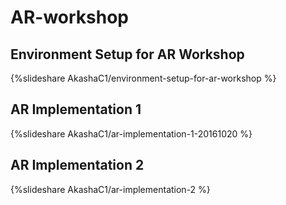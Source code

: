 # AR-workshop

## Environment Setup for AR Workshop
{%slideshare AkashaC1/environment-setup-for-ar-workshop %}

## AR Implementation 1
{%slideshare AkashaC1/ar-implementation-1-20161020 %}

## AR Implementation 2
{%slideshare AkashaC1/ar-implementation-2 %}
